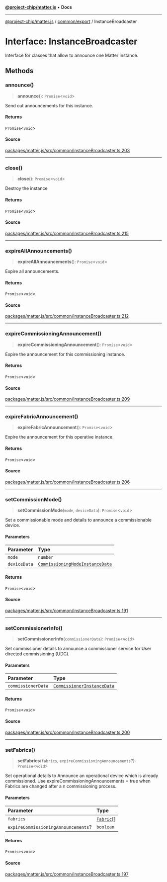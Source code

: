 [**@project-chip/matter.js**](../../../README.md) • **Docs**

***

[@project-chip/matter.js](../../../modules.md) / [common/export](../README.md) / InstanceBroadcaster

# Interface: InstanceBroadcaster

Interface for classes that allow to announce one Matter instance.

## Methods

### announce()

> **announce**(): `Promise`\<`void`\>

Send out announcements for this instance.

#### Returns

`Promise`\<`void`\>

#### Source

[packages/matter.js/src/common/InstanceBroadcaster.ts:203](https://github.com/project-chip/matter.js/blob/7a8cbb56b87d4ccf34bec5a9a95ab40a1711324f/packages/matter.js/src/common/InstanceBroadcaster.ts#L203)

***

### close()

> **close**(): `Promise`\<`void`\>

Destroy the instance

#### Returns

`Promise`\<`void`\>

#### Source

[packages/matter.js/src/common/InstanceBroadcaster.ts:215](https://github.com/project-chip/matter.js/blob/7a8cbb56b87d4ccf34bec5a9a95ab40a1711324f/packages/matter.js/src/common/InstanceBroadcaster.ts#L215)

***

### expireAllAnnouncements()

> **expireAllAnnouncements**(): `Promise`\<`void`\>

Expire all announcements.

#### Returns

`Promise`\<`void`\>

#### Source

[packages/matter.js/src/common/InstanceBroadcaster.ts:212](https://github.com/project-chip/matter.js/blob/7a8cbb56b87d4ccf34bec5a9a95ab40a1711324f/packages/matter.js/src/common/InstanceBroadcaster.ts#L212)

***

### expireCommissioningAnnouncement()

> **expireCommissioningAnnouncement**(): `Promise`\<`void`\>

Expire the announcement for this commissioning instance.

#### Returns

`Promise`\<`void`\>

#### Source

[packages/matter.js/src/common/InstanceBroadcaster.ts:209](https://github.com/project-chip/matter.js/blob/7a8cbb56b87d4ccf34bec5a9a95ab40a1711324f/packages/matter.js/src/common/InstanceBroadcaster.ts#L209)

***

### expireFabricAnnouncement()

> **expireFabricAnnouncement**(): `Promise`\<`void`\>

Expire the announcement for this operative instance.

#### Returns

`Promise`\<`void`\>

#### Source

[packages/matter.js/src/common/InstanceBroadcaster.ts:206](https://github.com/project-chip/matter.js/blob/7a8cbb56b87d4ccf34bec5a9a95ab40a1711324f/packages/matter.js/src/common/InstanceBroadcaster.ts#L206)

***

### setCommissionMode()

> **setCommissionMode**(`mode`, `deviceData`): `Promise`\<`void`\>

Set a commissionable mode and details to announce a commissionable device.

#### Parameters

| Parameter | Type |
| :------ | :------ |
| `mode` | `number` |
| `deviceData` | [`CommissioningModeInstanceData`](CommissioningModeInstanceData.md) |

#### Returns

`Promise`\<`void`\>

#### Source

[packages/matter.js/src/common/InstanceBroadcaster.ts:191](https://github.com/project-chip/matter.js/blob/7a8cbb56b87d4ccf34bec5a9a95ab40a1711324f/packages/matter.js/src/common/InstanceBroadcaster.ts#L191)

***

### setCommissionerInfo()

> **setCommissionerInfo**(`commissionerData`): `Promise`\<`void`\>

Set commissioner details to announce a commissioner service for User directed commissioning (UDC).

#### Parameters

| Parameter | Type |
| :------ | :------ |
| `commissionerData` | [`CommissionerInstanceData`](../README.md#commissionerinstancedata) |

#### Returns

`Promise`\<`void`\>

#### Source

[packages/matter.js/src/common/InstanceBroadcaster.ts:200](https://github.com/project-chip/matter.js/blob/7a8cbb56b87d4ccf34bec5a9a95ab40a1711324f/packages/matter.js/src/common/InstanceBroadcaster.ts#L200)

***

### setFabrics()

> **setFabrics**(`fabrics`, `expireCommissioningAnnouncements`?): `Promise`\<`void`\>

Set operational details to Announce an operational device which is already commissioned.
Use expireCommissioningAnnouncements = true when Fabrics are changed after a n commissioning process.

#### Parameters

| Parameter | Type |
| :------ | :------ |
| `fabrics` | [`Fabric`](../../../fabric/export/classes/Fabric.md)[] |
| `expireCommissioningAnnouncements`? | `boolean` |

#### Returns

`Promise`\<`void`\>

#### Source

[packages/matter.js/src/common/InstanceBroadcaster.ts:197](https://github.com/project-chip/matter.js/blob/7a8cbb56b87d4ccf34bec5a9a95ab40a1711324f/packages/matter.js/src/common/InstanceBroadcaster.ts#L197)
